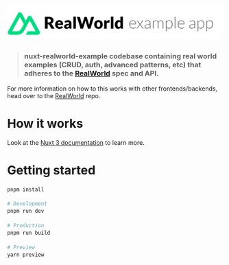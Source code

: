 # ![RealWorld Example App](logo.png)
> ### nuxt-realworld-example codebase containing real world examples (CRUD, auth, advanced patterns, etc) that adheres to the [RealWorld](https://github.com/gothinkster/realworld) spec and API.

For more information on how to this works with other frontends/backends, head over to the [RealWorld](https://github.com/gothinkster/realworld) repo.

# How it works

Look at the [Nuxt 3 documentation](https://nuxt.com/docs/getting-started/introduction) to learn more.

# Getting started

```bash
pnpm install

# Development
pnpm run dev

# Production
pnpm run build

# Preview
yarn preview
```